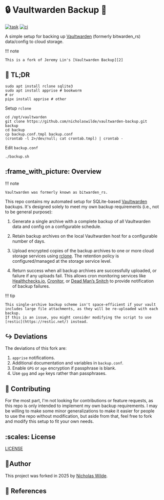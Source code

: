 # :lock: Vaultwarden Backup :floppy_disk:

[![task](https://img.shields.io/badge/Task-Enabled-brightgreen?style=for-the-badge&logo=task&logoColor=white)](https://taskfile.dev/#/)
[![ci](https://img.shields.io/github/actions/workflow/status/nicholaswilde/vaultwarden-backup/ci.yaml?label=ci&style=for-the-badge&branch=main)](https://github.com/nicholaswilde/vaultwarden-backup/actions/workflows/ci.yaml)

A simple setup for backing up [Vaultwarden][1] (formerly bitwarden_rs) data/config to cloud storage.

!!! note

    This is a fork of Jeremy Lin's [Vaultwarden Backup][2]

## :pushpin: TL;DR

```shell
sudo apt install rclone sqlite3
sudo apt install apprise # bookworm
# or
pipx install apprise # other
```

Setup `rclone`

```shell
cd /opt/vaultwarden
git clone https://github.com/nicholaswilde/vaultwarden-backup.git backup
cd backup
cp backup.conf.tmpl backup.conf
(crontab -l 2>/dev/null; cat crontab.tmpl) | crontab -
```

Edit `backup.conf`

```shell
./backup.sh
```

## :frame_with_picture: Overview

!!! note

    Vaultwarden was formerly known as bitwarden_rs.

This repo contains my automated setup for SQLite-based [Vaultwarden][1]
backups. It's designed solely to meet my own backup requirements (i.e.,
not to be general purpose):

1. Generate a single archive with a complete backup of all Vaultwarden data
   and config on a configurable schedule.

2. Retain backup archives on the local Vaultwarden host for a configurable
   number of days.

3. Upload encrypted copies of the backup archives to one or more cloud
   storage services using [rclone](https://rclone.org/). The retention policy
   is configured/managed at the storage service level.

4. Return success when all backup archives are successfully uploaded,
   or failure if any uploads fail. This allows cron monitoring services like
   [Healthchecks.io](https://healthchecks.io/), [Cronitor](https://cronitor.io/),
   or [Dead Man’s Snitch](https://deadmanssnitch.com/) to provide notification
   of backup failures.

!!! tip

    This single-archive backup scheme isn't space-efficient if your vault
    includes large file attachments, as they will be re-uploaded with each backup.
    If this is an issue, you might consider modifying the script to use
    [restic](https://restic.net/) instead.

## :arrow_right_hook: Deviations

The deviations of this fork are:

1. `apprise` notifications.
2. Additional documentation and variables in `backup.conf`.
3. Enable `GPG` or `age` encryption if passphrase is blank.
4. Use `gpg` and `age` keys rather than passphrases.

## :open_hands: Contributing

For the most part, I'm not looking for contributions or feature requests, as
this repo is only intended to implement my own backup requirements. I may be
willing to make some minor generalizations to make it easier for people to
use the repo without modification, but aside from that, feel free to fork and
modify this setup to fit your own needs.

## :scales: License

​[LICENSE](./LICENSE)

## :pencil:​Author

​This project was forked in 2025 by [​Nicholas Wilde​][1].

## :link: References

[1]: <https://www.vaultwarden.net/>
[2]: <https://github.com/jjlin/vaultwarden-backup>
